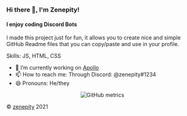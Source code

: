 ### Hi there 👋, I'm Zenepity!
#### I enjoy coding Discord Bots
I made this project just for fun, it allows you to create nice and simple GitHub Readme files that you can copy/paste and use in your profile.

Skills: JS, HTML, CSS

- 🔭 I’m currently working on [Apollo](https://github.com/zenepity/Apollo) 
- 📫 How to reach me: Through Discord: @zenepity#1234 
- 😄 Pronouns: He/they 

<div align="center">
<img src="https://metrics.lecoq.io/zenepity" alt="GitHub metrics">
</div>

© [zenepity](https://github.com/zenepity) 2021
